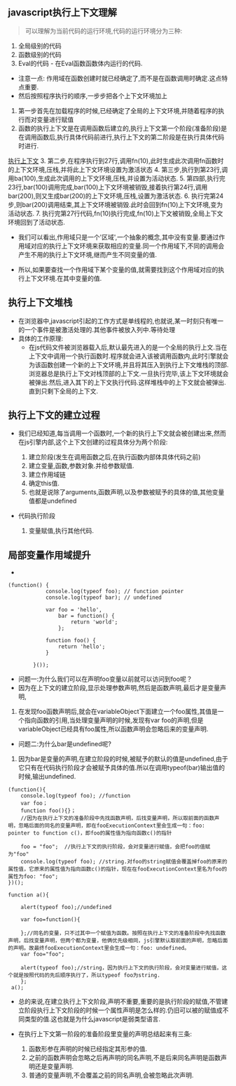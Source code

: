 ## javascript执行上下文理解
>可以理解为当前代码的运行环境,代码的运行环境分为三种:
1. 全局级别的代码
2. 函数级别的代码
3. Eval的代码 - 在Eval函数函数体内运行的代码.

+ 注意一点: 作用域在函数创建时就已经确定了,而不是在函数调用时确定.这点特点重要.
+ 然后按照程序执行的顺序,一步步把各个上下文环境加上
1. 第一步首先在加载程序的时候,已经确定了全局的上下文环境,并随着程序的执行而对变量进行赋值
2. 函数的执行上下文是在调用函数后建立的,执行上下文第一个阶段(准备阶段)是在调用函数后,执行具体代码前进行,执行上下文的第二阶段是在执行具体代码时进行.

 [执行上下文](../img/执行上下文2.jpg)
3. 第二步,在程序执行到27行,调用fn(10),此时生成此次调用fn函数时的上下文环境,压栈,并将此上下文环境设置为激活状态
4. 第三步,执行到第23行,调用ba(100),生成此次调用的上下文环境,压栈,并设置为活动状态.
5. 第四部,执行完23行,bar(100)调用完成,bar(100)上下文环境被销毁,接着执行第24行,调用bar(200),则又生成bar(200)的上下文环境,压栈,设置为激活状态.
6. 执行完第24步,则bar(200)调用结束,其上下文环境被销毁.此时会回到fn(10)上下文环境,变为活动状态.
7. 执行完第27行代码,fn(10)执行完成,fn(10)上下文被销毁,全局上下文环境回到了活动状态.
+ 我们可以看出,作用域只是一个'区域',一个抽象的概念,其中没有变量.要通过作用域对应的执行上下文环境来获取相应的变量.同一个作用域下,不同的调用会产生不用的执行上下文环境,继而产生不同变量的值.

+ 所以,如果要查找一个作用域下某个变量的值,就需要找到这个作用域对应的执行上下文环境.在其中变量的值.

## 执行上下文堆栈
+ 在浏览器中,javascript引起的工作方式是单线程的,也就说,某一时刻只有唯一的一个事件是被激活处理的.其他事件被放入列中.等待处理
+ 具体的工作原理:
    - 在js代码文件被浏览器载入后,默认最先进入的是一个全局的执行上文.当在上下文中调用一个执行函数时.程序就会进入该被调用函数内,此时引擎就会为该函数创建一个新的上下文环境,并且将其压入到执行上下文堆栈的顶部.浏览器总是执行上下文对栈顶部的上下文.一旦执行完毕,该上下文环境就会被弹出.然后,进入其下的上下文执行代码.这样堆栈中的上下文就会被弹出.直到只剩下全局的上下文.


## 执行上下文的建立过程
+ 我们已经知道,每当调用一个函数时,一个新的执行上下文就会被创建出来,然而在js引擎内部,这个上下文创建的过程具体分为两个阶段:
    1. 建立阶段(发生在调用函数之后,在执行函数内部体具体代码之前)
    2. 建立变量,函数,参数对象.并给参数赋值.
    3. 建立作用域链
    4. 确定this值.
    5. 也就是说除了arguments,函数声明,以及参数被赋予的具体的值,其他变量值都是undefined

+ 代码执行阶段
    1. 变量赋值,执行其他代码.


## 局部变量作用域提升
+ 
```
(function() {
            console.log(typeof foo); // function pointer
            console.log(typeof bar); // undefined

            var foo = 'hello',
                bar = function() {
                    return 'world';
                };

            function foo() {
                return 'hello';
            }

        }());​
```
+ 问题一:为什么我们可以在声明foo变量以前就可以访问到foo呢？
+ 因为在上下文的建立阶段,显示处理参数声明,然后是函数声明,最后才是变量声明,
1. 在发现foo函数声明后,就会在variableObject下面建立一个foo属性,其值是一个指向函数的引用,当处理变量声明的时候,发现有var foo的声明,但是variableObject已经具有foo属性,所以函数声明会忽略后来的变量声明.
+ 问题二:为什么bar是undefined呢?
1. 因为bar是变量的声明,在建立阶段的时候,被赋予的默认的值是undefined,由于它只有在代码执行阶段才会被赋予具体的值.所以在调用typeof(bar)输出值的时候,输出undefined.

```
(function(){
    console.log(typeof foo); //function
    var foo；
    function foo(){}； 
    //因为在执行上下文的准备阶段中先找函数声明，后找变量声明，所以取前面的函数声明，忽略后面的同名的变量声明，即在fooExecutionContext里会生成一句：foo: pointer to function c()，即foo的属性值为指向函数c()的指针

    foo = "foo";  //执行上下文的执行阶段，会对变量进行赋值，会把foo的值赋为"foo"
    console.log(typeof foo); //string.对foo的string赋值会覆盖掉foo的原来的属性值，它原来的属性值为指向函数c()的指针，现在在fooExecutionContext里名为foo的属性为foo: "foo";
})();
```
```
function a(){

    alert(typeof foo);//undefined

    var foo=function(){

    };//同名的变量，只不过其中一个赋值为函数。按照在执行上下文的准备阶段中先找函数声明，后找变量声明，但两个都为变量，他俩优先级相同，js引擎默认取前面的声明，忽略后面的声明。故最终fooExecutionContext里会生成一句：foo: undefined。
    var foo="foo";

    alert(typeof foo);//string，因为执行上下文的执行阶段，会对变量进行赋值，这个就是按照代码的先后顺序执行了，所以typeof foo为string.
    };
 a();
```

+ 总的来说,在建立执行上下文阶段,声明不重要,重要的是执行阶段的赋值,不管建立阶段执行上下文阶段的时候一个属性声明是怎么样的.仍旧可以被的赋值成不同类型的值.这也就是为什么javascript是弱类型语言.

+ 在执行上下文第一阶段的准备阶段里变量的声明总结起来有三条:
    1. 函数形参在声明的时候已经指定其形参的值.
    2. 之前的函数声明会忽略之后再声明的同名声明,不是后来同名声明是函数声明还是变量声明.
    3. 普通的变量声明,不会覆盖之前的同名声明,会被忽略此次声明.